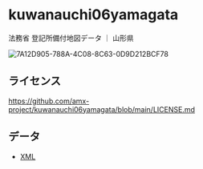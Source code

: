 # kuwanauchi06yamagata
法務省 登記所備付地図データ ｜ 山形県

![7A12D905-788A-4C08-8C63-0D9D212BCF78](https://user-images.githubusercontent.com/416977/214225195-ce28d8b0-02d3-4db9-8400-170a74718302.png)

## ライセンス
https://github.com/amx-project/kuwanauchi06yamagata/blob/main/LICENSE.md

## データ
* [XML](https://github.com/amx-project/kuwanauchi06yamagata/tree/main/xml)
